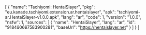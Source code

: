 [
  {
    "name": "Tachiyomi: HentaiSlayer",
    "pkg": "eu.kanade.tachiyomi.extension.ar.hentaislayer",
    "apk": "tachiyomi-ar.HentaiSlayer-v1.0.0.apk",
    "lang": "ar",
    "code": 1,
    "version": "1.0.0",
    "nsfw": 1,
    "sources": [
      {
        "name": "HentaiSlayer",
        "lang": "ar",
        "id": "918460697583900281",
        "baseUrl": "https://hentaislayer.net"
      }
    ]
  }
]
